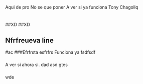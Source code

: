 Aqui de pro
No se que poner
A ver si ya funciona
Tony Chagollq
# 
#
##XD
##XD
## Nfrfreueva line
#ac
###Efrfrsta esfrfrs
Funciona ya
fsdfsdf
###
###

A ver si ahora si. 
dad
asd
gtes
###
###
wde
###
